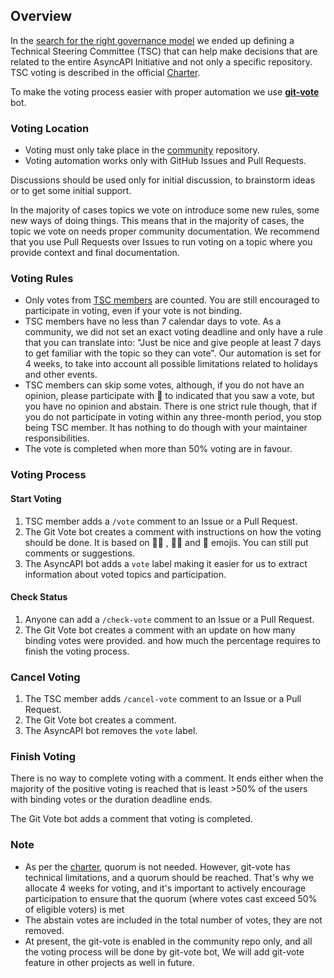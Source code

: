## Overview

In the [search for the right governance model](https://www.asyncapi.com/blog/governance-motivation) we ended up defining a Technical Steering Committee (TSC) that can help make decisions that are related to the entire AsyncAPI Initiative and not only a specific repository. TSC voting is described in the official [Charter](https://github.com/asyncapi/community/blob/master/CHARTER.md#4-tsc-voting).

To make the voting process easier with proper automation we use [**git-vote**](https://github.com/cncf/gitvote) bot.

### Voting Location

- Voting must only take place in the [community](https://github.com/asyncapi/community) repository.
- Voting automation works only with GitHub Issues and Pull Requests.

Discussions should be used only for initial discussion, to brainstorm ideas or to get some initial support.

In the majority of cases topics we vote on introduce some new rules, some new ways of doing things. This means that in the majority of cases, the topic we vote on needs proper community documentation. We recommend that you use Pull Requests over Issues to run voting on a topic where you provide context and final documentation.

### Voting Rules

* Only votes from [TSC members](https://www.asyncapi.com/community/tsc) are counted. You are still encouraged to participate in voting, even if your vote is not binding.
* TSC members have no less than 7 calendar days to vote. As a community, we did not set an exact voting deadline and only have a rule that you can translate into: "Just be nice and give people at least 7 days to get familiar with the topic so they can vote". Our automation is set for 4 weeks, to take into account all possible limitations related to holidays and other events.
* TSC members can skip some votes, although, if you do not have an opinion, please participate with 👀 to indicated that you saw a vote, but you have no opinion and abstain. There is one strict rule though, that if you do not participate in voting within any three-month period, you stop being TSC member. It has nothing to do though with your maintainer responsibilities.
* The vote is completed when more than 50% voting are in favour.

### Voting Process

#### Start Voting

1. TSC member adds a `/vote` comment to an Issue or a Pull Request.
2. The Git Vote bot creates a comment with instructions on how the voting should be done. It is based on  👍🏼 , 👎🏼 and 👀 emojis. You can still put comments or suggestions.
3. The AsyncAPI bot adds a `vote` label making it easier for us to extract information about voted topics and participation.

#### Check Status

1. Anyone can add a `/check-vote` comment to an Issue or a Pull Request.
2. The Git Vote bot creates a comment with an update on how many binding votes were provided. and how much the percentage requires to finish the voting process.

### Cancel Voting

1. The TSC member adds `/cancel-vote` comment to an Issue or a Pull Request.
2. The Git Vote bot creates a comment.
3. The AsyncAPI bot removes the `vote` label.

### Finish Voting

There is no way to complete voting with a comment. It ends either when the majority of the positive voting is reached that is least >50% of the users with binding votes or the duration deadline ends.

The Git Vote bot adds a comment that voting is completed.

### Note

* As per the [charter](./CHARTER.md), quorum is not needed. However, git-vote has technical limitations, and a quorum should be reached. That's why we allocate 4 weeks for voting, and it's important to actively encourage participation to ensure that the quorum (where votes cast exceed 50% of eligible voters) is met
* The abstain votes are included in the total number of votes, they are not removed.
* At present, the git-vote is enabled in the community repo only, and all the voting process will be done by git-vote bot, We will add git-vote feature in other projects as well in future.
